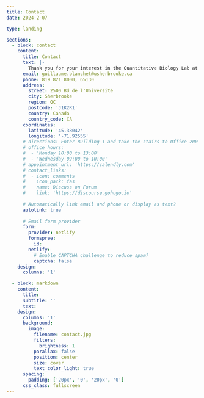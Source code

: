 ```yaml
---
title: Contact
date: 2024-2-07

type: landing

sections:
  - block: contact
    content:
      title: Contact
      text: |-
        Thank you for your interest in the Quantitative Biology Lab at Université de Sherbrooke, led by Professor F. Guillaume Blanchet. Whether you have questions about our research, are interested in collaboration opportunities, or simply want to reach out, we're here to help. Please feel free to get in touch with us using the information below
      email: guillaume.blanchet@usherbrooke.ca
      phone: 819 821 8000, 65130
      address:
        street: 2500 Bd de l'Université
        city: Sherbrooke
        region: QC
        postcode: 'J1K2R1'
        country: Canada
        country_code: CA
      coordinates:
        latitude: '45.38042'
        longitude: '-71.92555'
      # directions: Enter Building 1 and take the stairs to Office 200 on Floor 2
      # office_hours:
      #  - 'Monday 10:00 to 13:00'
      #  - 'Wednesday 09:00 to 10:00'
      # appointment_url: 'https://calendly.com'
      # contact_links:
      #  - icon: comments
      #    icon_pack: fas
      #    name: Discuss on Forum
      #    link: 'https://discourse.gohugo.io'
    
      # Automatically link email and phone or display as text?
      autolink: true
    
      # Email form provider
      form:
        provider: netlify
        formspree:
          id:
        netlify:
          # Enable CAPTCHA challenge to reduce spam?
          captcha: false
    design:
      columns: '1'

  - block: markdown
    content:
      title:
      subtitle: ''
      text:
    design:
      columns: '1'
      background:
        image: 
          filename: contact.jpg
          filters:
            brightness: 1
          parallax: false
          position: center
          size: cover
          text_color_light: true
      spacing:
        padding: ['20px', '0', '20px', '0']
      css_class: fullscreen
---
```

